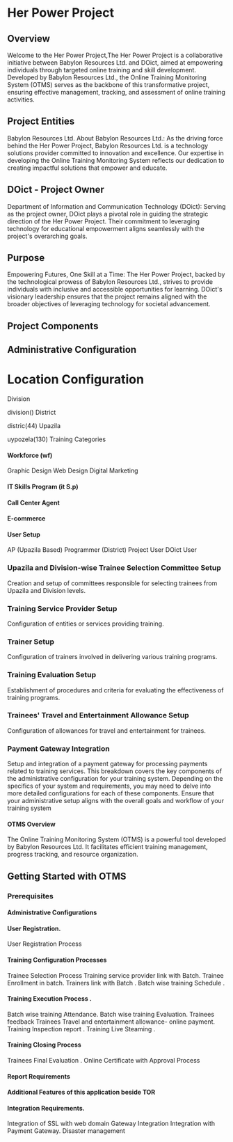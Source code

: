 # Her Power Project

## Overview

Welcome to the Her Power Project,The Her Power Project is a collaborative initiative between Babylon Resources Ltd. and DOict, aimed at empowering individuals through targeted online training and skill development. Developed by Babylon Resources Ltd., the Online Training Monitoring System (OTMS) serves as the backbone of this transformative project, ensuring effective management, tracking, and assessment of online training activities.

## Project Entities
Babylon Resources Ltd.
About Babylon Resources Ltd.: As the driving force behind the Her Power Project, Babylon Resources Ltd. is a technology solutions provider committed to innovation and excellence. Our expertise in developing the Online Training Monitoring System reflects our dedication to creating impactful solutions that empower and educate.

## DOict - Project Owner
Department of Information and Communication Technology (DOict): Serving as the project owner, DOict plays a pivotal role in guiding the strategic direction of the Her Power Project. Their commitment to leveraging technology for educational empowerment aligns seamlessly with the project's overarching goals.

## Purpose
Empowering Futures, One Skill at a Time: The Her Power Project, backed by the technological prowess of Babylon Resources Ltd., strives to provide individuals with inclusive and accessible opportunities for learning. DOict's visionary leadership ensures that the project remains aligned with the broader objectives of leveraging technology for societal advancement.
## Project Components
## Administrative Configuration
# Location Configuration
Division

division()
District

distric(44)
Upazila

uypozela(130)
Training Categories
#### Workforce (wf)

Graphic Design
Web Design
Digital Marketing
#### IT Skills Program (it S.p)
#### Call Center Agent
#### E-commerce

#### User Setup
AP (Upazila Based)
Programmer (District)
Project User
DOict User
### Upazila and Division-wise Trainee Selection Committee Setup
Creation and setup of committees responsible for selecting trainees from Upazila and Division levels.
### Training Service Provider Setup
Configuration of entities or services providing training.
### Trainer Setup
Configuration of trainers involved in delivering various training programs.
### Training Evaluation Setup
Establishment of procedures and criteria for evaluating the effectiveness of training programs.
### Trainees' Travel and Entertainment Allowance Setup
Configuration of allowances for travel and entertainment for trainees.
### Payment Gateway Integration
Setup and integration of a payment gateway for processing payments related to training services.
This breakdown covers the key components of the administrative configuration for your training system. Depending on the specifics of your system and requirements, you may need to delve into more detailed configurations for each of these components. Ensure that your administrative setup aligns with the overall goals and workflow of your training system
#### OTMS Overview

The Online Training Monitoring System (OTMS) is a powerful tool developed by Babylon Resources Ltd. It facilitates efficient training management, progress tracking, and resource organization.

## Getting Started with OTMS

### Prerequisites
#### Administrative Configurations
####  User Registration.
 User Registration Process
#### Training Configuration Processes
 Trainee Selection Process
 Training service provider link with Batch.
 Trainee Enrollment in batch.
 Trainers link with Batch .
 Batch wise training Schedule .
#### Training Execution Process .
 Batch wise training Attendance.
 Batch wise training Evaluation.
 Trainees feedback 
 Trainees Travel and entertainment allowance- online payment.
 Training Inspection report .
 Training Live Steaming .
#### Training Closing Process
 Trainees Final Evaluation .
 Online Certificate with Approval Process 
#### Report Requirements
#### Additional Features of this application beside TOR
#### Integration Requirements.
 Integration of SSL with web domain
 Gateway Integration 
 Integration with Payment Gateway.
 Disaster management